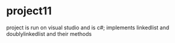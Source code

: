 # project11
project is run on visual studio and is c#;
implements linkedlist and doublylinkedlist and their methods
